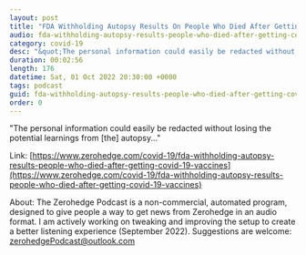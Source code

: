```yaml
---
layout: post
title: "FDA Withholding Autopsy Results On People Who Died After Getting COVID-19 Vaccines"
audio: fda-withholding-autopsy-results-people-who-died-after-getting-covid-19-vaccines-0
category: covid-19
desc: "&quot;The personal information could easily be redacted without losing the potential learnings from [the] autopsy...&quot;"
duration: 00:02:56
length: 176
datetime: Sat, 01 Oct 2022 20:30:00 +0000
tags: podcast
guid: fda-withholding-autopsy-results-people-who-died-after-getting-covid-19-vaccines-0
order: 0
---
```

&quot;The personal information could easily be redacted without losing the potential learnings from [the] autopsy...&quot;

Link: [https://www.zerohedge.com/covid-19/fda-withholding-autopsy-results-people-who-died-after-getting-covid-19-vaccines](https://www.zerohedge.com/covid-19/fda-withholding-autopsy-results-people-who-died-after-getting-covid-19-vaccines)

About: The Zerohedge Podcast is a non-commercial, automated program, designed to give people a way to get news from Zerohedge in an audio format.  I am actively working on tweaking and improving the setup to create a better listening experience (September 2022).  Suggestions are welcome: [zerohedgePodcast@outlook.com](mailto:zerohedgePodcast@outlook.com)
